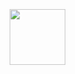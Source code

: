 <div id="header" align="center">
  <img src="https://media.giphy.com/media/M9gbBd9nbDrOTu1Mqx/giphy.gif](https://media.giphy.com/media/6yU5mAiUaJZFj8lpPn/giphy.gif)https://media.giphy.com/media/6yU5mAiUaJZFj8lpPn/giphy.gif" width="100"/>
</div>
